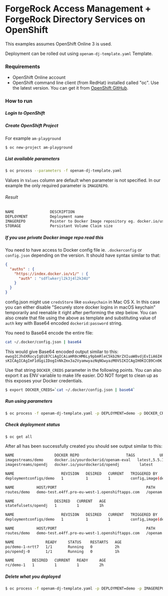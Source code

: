 # ForgeRock Access Management + ForgeRock Directory Services on OpenShift

This examples assumes OpenShift Online 3 is used. 

Deployment can be rolled out using `openam-dj-template.yaml` Template. 


### Requirements
* OpenShift Online account
* OpenShift command line client (from RedHat) installed called "oc". Use the latest version. You can get it from [OpenShift GitHub](https://github.com/openshift/origin/releases).


### How to run

##### Login to OpenShift

##### Create OpenShift Project
For example `am-playground`

```sh
$ oc new-project am-playground
```

##### List available parameters
```sh
$ oc process --parameters -f openam-dj-template.yaml
```
Values in `Values` column are default when parameter is not specified. In our example the only required parameter is `IMAGEREPO`.

###### Result

```sh
NAME                DESCRIPTION                                                        GENERATOR           VALUE
DEPLOYMENT          Deployment name                                                                        openam
IMAGEREPO           Pointer to Docker Image repository eg. docker.io/user/repository
STORAGE             Persistant Volume Claim size                                                           2Gi
```

##### If you use private Docker image repo read this

You need to have access to Docker config file ie. `.dockerconfig` or `config.json` depending on the version.
It should have syntax similar to that:

```json
{
  "auths" : {
    "https://index.docker.io/v1/" : {
      "auth" : "sdflwkerjl2k3j4l2k34U"
    }
  }
}
```

config.json might use `credsStore` like `osxkeychain` in Mac OS X. In this case you can either disable "Securely store docker logins in macOS keychain" temporarily and reenable it right after performing the step below. You can also create that file using the above as template and substituting value of `auth` key with Base64 encoded `dockerid:password` string. 

You need to Base64 encode the entire file:
```sh
cat ~/.docker/config.json | base64
```

This would give Base64 encoded output similar to this:
`ewogICJhdXRocyIgOiB7CiAgICAiaHR0cHM6Ly9pbmRleC5kb2NrZXIuaW8vdjEvIiA6IHsKICAgICAgImF1dGgiIDogInNkZmx3a2VyamwyazNqNGwyazM0VSIKICAgIH0KICB9Cn0K`

Use that string `DOCKER_CREDS` parameter in the following points. 
You can also export it as ENV variable to make life easier. DO NOT forget to clean up as this exposes your Docker credentials.

```sh
$ export DOCKER_CREDS=`cat ~/.docker/config.json | base64`
```

##### Run using parameters

```sh
$ oc process -f openam-dj-template.yaml -p DEPLOYMENT=demo -p DOCKER_CREDS=$DOCKER_CREDS -p IMAGEREPO=docker.io/mydockerid/openam-eval | oc create -f -
```

##### Check deployment status

```sh
$ oc get all
```

After all has been successfully created you should see output similar to this:
```sh
NAME                  DOCKER REPO                     TAGS           UPDATED
imagestreams/demo     docker.io/yourdockerid/openam-eval   latest,5.5.1   2 hours ago
imagestreams/opendj   docker.io/yourdockerid/opendj         latest         2 hours ago

NAME                     REVISION   DESIRED   CURRENT   TRIGGERED BY
deploymentconfigs/demo   1          1         1         config,image(demo:latest)

NAME          HOST/PORT                                        PATH      SERVICES   PORT       TERMINATION   WILDCARD
routes/demo   demo-test.e4ff.pro-eu-west-1.openshiftapps.com   /openam   demo       8080-tcp                 None

NAME                  DESIRED   CURRENT   AGE
statefulsets/opendj   1         1         1h

NAME                     REVISION   DESIRED   CURRENT   TRIGGERED BY
deploymentconfigs/demo   1          1         1         config,image(demo:latest)

NAME          HOST/PORT                                        PATH      SERVICES   PORT       TERMINATION   WILDCARD
routes/demo   demo-test.e4ff.pro-eu-west-1.openshiftapps.com   /openam   demo       8080-tcp                 None

NAME              READY     STATUS    RESTARTS   AGE
po/demo-1-nrtt7   1/1       Running   0          2h
po/opendj-0       1/1       Running   0          1h

NAME        DESIRED   CURRENT   READY     AGE
rc/demo-1   1         1         1         2h
```


##### Delete what you deployed
```sh
$ oc process -f openam-dj-template.yaml -p DEPLOYMENT=demo -p IMAGEREPO=docker.io/mydockerid/myrepo | oc delete -f -
```